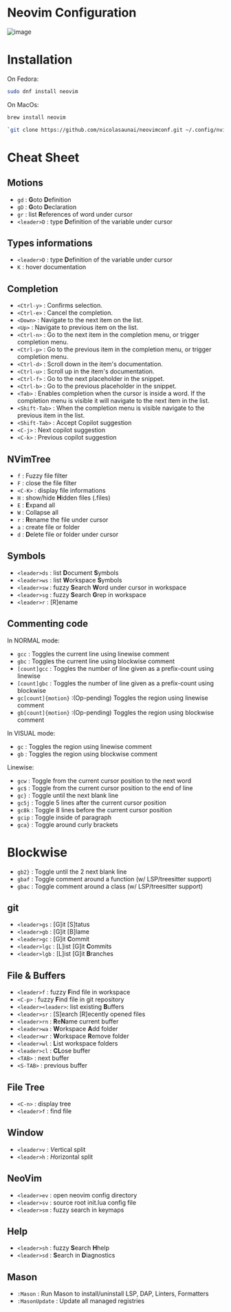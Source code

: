 # Neovim Configuration

![image](https://user-images.githubusercontent.com/3200931/210149073-61275f5b-c3bf-4b58-82ea-944da04e35d7.png)

# Installation

 

On Fedora:
```bash
sudo dnf install neovim
```

On MacOs:

```bash
brew install neovim
```

```bash
`git clone https://github.com/nicolasaunai/neovimconf.git ~/.config/nvim`
```




# Cheat Sheet



## Motions

- `gd`             : **G**oto **D**efinition
- `gD`             : **G**oto **D**eclaration
- `gr`             : list **R**eferences of word under cursor
- `<leader>D`      : type **D**efinition of the variable under cursor


## Types informations

- `<leader>D`      : type **D**efinition of the variable under cursor
- `K`              : hover documentation


## Completion

- `<Ctrl-y>`       : Confirms selection.
- `<Ctrl-e>`       : Cancel the completion.
- `<Down>`         : Navigate to the next item on the list.
- `<Up>`           : Navigate to previous item on the list.
- `<Ctrl-n>`       : Go to the next item in the completion menu, or trigger completion menu.
- `<Ctrl-p>`       : Go to the previous item in the completion menu, or trigger completion menu.
- `<Ctrl-d>`       : Scroll down in the item's documentation.
- `<Ctrl-u>`       : Scroll up in the item's documentation.
- `<Ctrl-f>`       : Go to the next placeholder in the snippet.
- `<Ctrl-b>`       : Go to the previous placeholder in the snippet.
- `<Tab>`          : Enables completion when the cursor is inside a word. If the completion menu is visible it will navigate to the next item in the list.
- `<Shift-Tab>`    : When the completion menu is visible navigate to the previous item in the list.
- `<Shift-Tab>`    : Accept Copilot suggestion
- `<C-j>`          : Next copilot suggestion
- `<C-k>`          : Previous copilot suggestion


## NVimTree

- `f`              : Fuzzy file filter
- `F`              : close the file filter
- `<C-K>`          : display file informations
- `H`              : show/hide **H**idden files (.files)
- `E`              : **E**xpand all
- `W`              : Collapse all
- `r`              : **R**ename the file under cursor
- `a`              : create file or folder
- `d`              : **D**elete file or folder under cursor


## Symbols

- `<leader>ds`     : list **D**ocument **S**ymbols
- `<leader>ws`     : list **W**orkspace **S**ymbols
- `<leader>sw`     : fuzzy **S**earch **W**ord under cursor in workspace
- `<leader>sg`     : fuzzy **S**earch **G**rep in workspace
- `<leader>r`      : [R]ename


## Commenting code

In  NORMAL mode: 
- `gcc`                : Toggles the current line using linewise comment
- `gbc`                : Toggles the current line using blockwise comment
- `[count]gcc`         : Toggles the number of line given as a prefix-count using linewise
- `[count]gbc`         : Toggles the number of line given as a prefix-count using blockwise
- `gc[count]{motion}`  :(Op-pending) Toggles the region using linewise comment
- `gb[count]{motion}`  :(Op-pending) Toggles the region using blockwise comment

In VISUAL mode: 
- `gc` : Toggles the region using linewise comment
- `gb` : Toggles the region using blockwise comment

Linewise:


- `gcw`  : Toggle from the current cursor position to the next word
- `gc$`  : Toggle from the current cursor position to the end of line
- `gc}`  : Toggle until the next blank line
- `gc5j` : Toggle 5 lines after the current cursor position
- `gc8k` : Toggle 8 lines before the current cursor position
- `gcip` : Toggle inside of paragraph
- `gca}` : Toggle around curly brackets

# Blockwise

- `gb2}` : Toggle until the 2 next blank line
- `gbaf` : Toggle comment around a function (w/ LSP/treesitter support)
- `gbac` : Toggle comment around a class (w/ LSP/treesitter support)


## git

- `<leader>gs`     : [G]it [S]tatus
- `<leader>gb`     : [G]it [B]lame
- `<leader>gc`     : [G]it **C**ommit
- `<leader>lgc`    : [L]ist [G]it **C**ommits
- `<leader>lgb`    : [L]ist [G]it **B**ranches


## File & Buffers

- `<leader>f`       : fuzzy **F**ind file in workspace
- `<C-p>`           : fuzzy **F**ind file in git repository
- `<leader><leader>`: list existing **B**uffers 
- `<leader>sr`      : [S]earch [R]ecently opened files
- `<leader>rn`      : **R**e**N**ame  current buffer
- `<leader>wa`      : **W**orkspace **A**dd folder 
- `<leader>wr`      : **W**orkspace **R**emove folder 
- `<leader>wl`      : **L**ist workspace folders
- `<leader>cl`      : **CL**ose buffer
- `<TAB>`           : next buffer
- `<S-TAB>`         : previous buffer


## File Tree

- `<C-n>`           : display tree
- `<leader>f`       : find file



## Window

- `<leader>v`       : *V*ertical split
- `<leader>h`       : *H*orizontal split


## NeoVim

- `<leader>ev`      : open neovim config directory
- `<leader>sv`      : source root init.lua config file
- `<leader>sm`      : fuzzy search in keymaps



## Help
- `<leader>sh`     : fuzzy **S**earch **H**help
- `<leader>sd`     : **S**earch in **D**iagnostics




## Mason

- `:Mason`         : Run Mason to install/uninstall LSP, DAP, Linters, Formatters
- `:MasonUpdate`   : Update all managed registries



